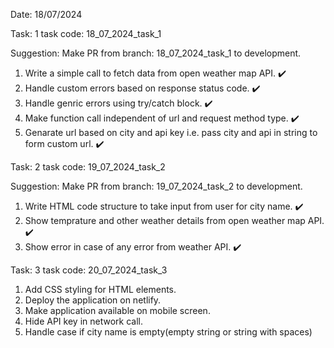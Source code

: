 Date: 18/07/2024

Task: 1
task code: 18_07_2024_task_1

Suggestion: Make PR from branch: 18_07_2024_task_1 to development. 

1. Write a simple call to fetch data from open weather map API. ✔️
2. Handle custom errors based on response status code. ✔️
3. Handle genric errors using try/catch block. ✔️
4. Make function call independent of url and request method type. ✔️
5. Genarate url based on city and api key i.e. pass city and api in string to form custom url. ✔️

Task: 2
task code: 19_07_2024_task_2

Suggestion: Make PR from branch: 19_07_2024_task_2 to development.

1. Write HTML code structure to take input from user for city name. ✔️
2. Show temprature and other weather details from open weather map API. ✔️
3. Show error in case of any error from weather API. ✔️

Task: 3
task code: 20_07_2024_task_3

1. Add CSS styling for HTML elements.
2. Deploy the application on netlify.
3. Make application available on mobile screen.
4. Hide API key in network call.
5. Handle case if city name is empty(empty string or string with spaces)